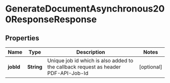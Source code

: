 

# GenerateDocumentAsynchronous200ResponseResponse


## Properties

| Name | Type | Description | Notes |
|------------ | ------------- | ------------- | -------------|
|**jobId** | **String** | Unique job id which is also added to the callback request as header PDF-API-Job-Id |  [optional] |




